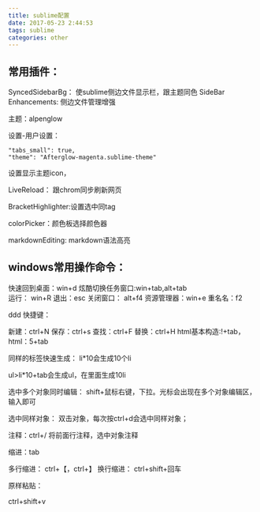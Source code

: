 ```yaml
---
title: sublime配置
date: 2017-05-23 2:44:53
tags: sublime
categories: other
---
```


<div><!-- more--></div>

## 常用插件：
SyncedSidebarBg： 使sublime侧边文件显示栏，跟主题同色
Side​Bar​Enhancements: 侧边文件管理增强

主题：alpenglow

设置-用户设置：
    
    "tabs_small": true,
    "theme": "Afterglow-magenta.sublime-theme"
设置显示主题icon，

LiveReload： 跟chrom同步刷新网页

BracketHighlighter:设置选中同tag

colorPicker：颜色板选择颜色器

markdownEditing: markdown语法高亮

## windows常用操作命令：

快速回到桌面：win+d
炫酷切换任务窗口:win+tab,alt+tab	
运行： win+R
退出：esc
关闭窗口： alt+f4
资源管理器：win+e
重名名：f2



ddd
快捷键：

新建：ctrl+N
保存：ctrl+s
查找：ctrl+F
替换：ctrl+H
html基本构造:!+tab，html：5+tab

同样的标签快速生成：
li*10会生成10个li

ul>li*10+tab会生成ul，在里面生成10li

选中多个对象同时编辑：
shift+鼠标右键，下拉。光标会出现在多个对象编辑区，输入即可


选中同样对象：
双击对象，每次按ctrl+d会选中同样对象；


注释：ctrl+/
将前面行注释，选中对象注释

缩进：tab

多行缩进： ctrl+【，ctrl+】
换行缩进： ctrl+shift+回车

原样粘贴：

ctrl+shift+v